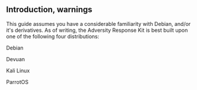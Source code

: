 ## Introduction, warnings
This guide assumes you have a considerable familiarity with Debian, and/or it's derivatives. As of writing, the Adversity Response Kit is best built
upon one of the following four distributions:

Debian 

Devuan 
 
Kali Linux 

ParrotOS 
